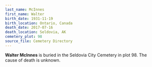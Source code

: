 ```yaml
---
last_name: McInnes
first_name: Walter
birth_date: 1931-11-19
birth_location: Ontario, Canada
death_date: 2017-07-16
death_location: Seldovia, AK
cemetery_plot: 98
source_file: Cemetery Directory
---
```

**Walter   McInnes** is buried in the Seldovia City Cemetery in plot 98.  The cause of death is unknown.




